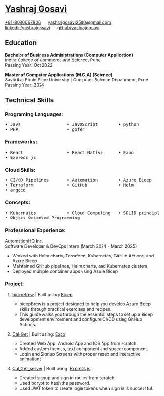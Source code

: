 # [Yashraj Gosavi](https://yashrajgosavi.github.io/Resume/)

[+91-8080067806](+918080067806) 
&nbsp;&nbsp;&nbsp;&nbsp;
[yashrajgosavi2580@gmail.com](mailto:yashrajgosavi2580@gmail.com)
&nbsp;&nbsp;&nbsp;&nbsp;
[linkedin/yashrajgosavi](https://www.linkedin.com/in/yashrajgosavi)
&nbsp;&nbsp;&nbsp;&nbsp;
[github/yashrajgosavi](https://github.com/yashrajgosavi)

## Education

**Bachelor of Business Administrations (Computer Application)** <br>
Indira College of Commerce and Science, Pune <br>
Passing Year: Oct 2022 <br>

**Master of Computer Applications (M.C.A) (Science)** <br>
Savitribai Phule Pune University | Computer Science Department, Pune <br>
Passing Year: 2024 <br>

## Technical Skills

### Programing Languages:
<pre>
• Java                  • JavaScript        • python        
• PHP                   • gofer
</pre>

### Frameworks:
<pre>
• React                 • React Native      • Expo          
• Express js
</pre>

### Cloud Skills:
<pre>
• CI/CD Pipelines       • Automation        • Azure Bicep           
• Terraform             • GitHub            • Helm
• argocd
</pre>

### Concepts:
<pre>
• Kubernates            • Cloud Computing   • SOLID principles
• Object Oriented Programming
</pre>

### Professional Experience:
AutomationHQ Inc. <br>
Software Developer & DevOps Intern (March 2024 - March 2025)
- Worked with Helm charts, Terraform, Kubernetes, GitHub Actions, and Azure Bicep
- Maintained GitHub pipelines, Helm charts, and Kubernetes clusters
- Deployed multiple container apps using Azure Bicep

### Project:

1. [bicepBrew](https://github.com/yashrajgosavi/bicepBrew) | Built using: [Bicep](https://learn.microsoft.com/en-us/azure/azure-resource-manager/bicep/overview)

    - bicepBrew is a project designed to help you develop Azure Bicep skills through practical exercises and recipes. 
    - This guide walks you through the essential steps to set up a Bicep development environment and configure CI/CD using GitHub Actions.

2. [Cal-Get](https://github.com/yashrajgosavi/Cal-Get) | Built using: [Expo](https://expo.dev/)
    - Created Web App, Android App and IOS App from scratch.
    - Added custom themes, text component and spacer component.
    - Login and Signup Screens with proper regex and interactive animations

3. [Cal_Get_server](https://github.com/yashrajgosavi/Cal_Get_server) | Built using: [Express.js](https://expressjs.com/)
    - Created signup and sign in routes from scratch.
    - Used bcrypt to hash the password.
    - Used JWT token to create login tokens when sign in is successful.
